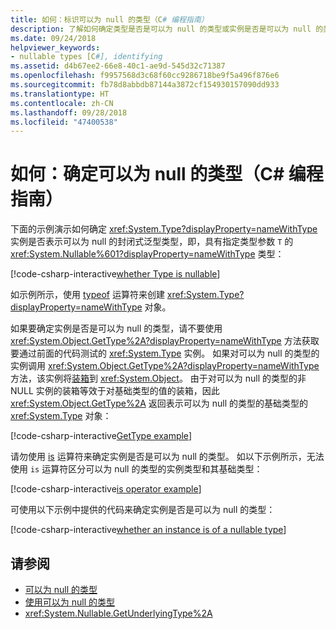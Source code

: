 ```yaml
---
title: 如何：标识可以为 null 的类型（C# 编程指南）
description: 了解如何确定类型是否是可以为 null 的类型或实例是否是可以为 null 的类型
ms.date: 09/24/2018
helpviewer_keywords:
- nullable types [C#], identifying
ms.assetid: d4b67ee2-66e8-40c1-ae9d-545d32c71387
ms.openlocfilehash: f9957568d3c68f60cc9286718be9f5a496f876e6
ms.sourcegitcommit: fb78d8abbdb87144a3872cf154930157090dd933
ms.translationtype: HT
ms.contentlocale: zh-CN
ms.lasthandoff: 09/28/2018
ms.locfileid: "47400538"
---
```

# <a name="how-to-identify-a-nullable-type-c-programming-guide"></a>如何：确定可以为 null 的类型（C# 编程指南）

下面的示例演示如何确定 <xref:System.Type?displayProperty=nameWithType> 实例是否表示可以为 null 的封闭式泛型类型，即，具有指定类型参数 `T` 的 <xref:System.Nullable%601?displayProperty=nameWithType> 类型：

[!code-csharp-interactive[whether Type is nullable](../../../../samples/snippets/csharp/programming-guide/nullable-types/IdentifyNullableType.cs#1)]

如示例所示，使用 [typeof](../../language-reference/keywords/typeof.md) 运算符来创建 <xref:System.Type?displayProperty=nameWithType> 对象。  
  
如果要确定实例是否是可以为 null 的类型，请不要使用 <xref:System.Object.GetType%2A?displayProperty=nameWithType> 方法获取要通过前面的代码测试的 <xref:System.Type> 实例。 如果对可以为 null 的类型的实例调用 <xref:System.Object.GetType%2A?displayProperty=nameWithType> 方法，该实例将[装箱](using-nullable-types.md#boxing-and-unboxing)到 <xref:System.Object>。 由于对可以为 null 的类型的非 NULL 实例的装箱等效于对基础类型的值的装箱，因此 <xref:System.Object.GetType%2A> 返回表示可以为 null 的类型的基础类型的 <xref:System.Type> 对象：

[!code-csharp-interactive[GetType example](../../../../samples/snippets/csharp/programming-guide/nullable-types/IdentifyNullableType.cs#2)]

请勿使用 [is](../../language-reference/keywords/is.md) 运算符来确定实例是否是可以为 null 的类型。 如以下示例所示，无法使用 `is` 运算符区分可以为 null 的类型的实例类型和其基础类型：

[!code-csharp-interactive[is operator example](../../../../samples/snippets/csharp/programming-guide/nullable-types/IdentifyNullableType.cs#3)]

可使用以下示例中提供的代码来确定实例是否是可以为 null 的类型：

[!code-csharp-interactive[whether an instance is of a nullable type](../../../../samples/snippets/csharp/programming-guide/nullable-types/IdentifyNullableType.cs#4)]
  
## <a name="see-also"></a>请参阅

- [可以为 null 的类型](index.md)  
- [使用可以为 null 的类型](using-nullable-types.md)  
- <xref:System.Nullable.GetUnderlyingType%2A>  
